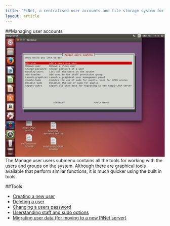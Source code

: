 ```yaml
---
title: "PiNet, a centralised user accounts and file storage system for a Raspberry Pi classroom."
layout: article
---
```


##Managing user accounts   
![](/assets/images/manage-users-menu.jpg)    
The Manage user users submenu contains all the tools for working with the users and groups on the system.
Although there are graphical tools available that perform similar functions, it is much quicker using the built
in tools.

##Tools


- [Creating a new user](creating-users.html)
- [Deleting a user](deleting-users.html)  
- [Changing a users password](change-password.html)  
- [Userstanding staff and sudo options](staff-sudo.html)  
- [Migrating user data (for moving to a new PiNet server)](migration.html)
